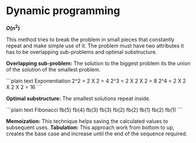 
# Dynamic programming

**$O(n^2)$**

This method tries to break the problem in small pieces that constantly repeat and make simple use of it. The problem must have two attributes it has to be overlapping sub-problems and optimal substructure.

**Overlapping sub-problem:** The solution to the biggest problem its the union of the solution of the smallest problem.

´´´plain text
  Exponentiation
  2^2 = 2 X 2 = 4
  2^3 = 2 X 2 X 2 = 8
  2^4 = 2 X 2 X 2 X 2 = 16
´´´

**Optimal substructure:** The smallest solutions repeat inside.

´´´plain text
  Fibonacci
                 fb(5)
          fb(4)          fb(3)
      fb(3)   fb(2)  fb(2)   fb(1)
  fb(2)   fb(1)
´´´

**Memoization:** This technique helps saving the calculated values to subsequent uses.
**Tabulation:** This approach work from bottom to up, creates the base case and increase until the end of the sequence required.
